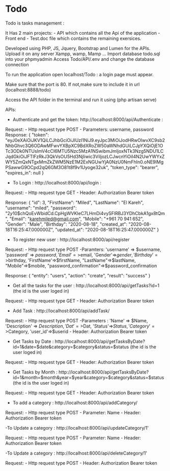 # Todo
 Todo is tasks management :

 It Has 2 main projects:
    - API which contains all the Api of the application
    - Front end
    - Test.doc file which contains the remaining exersices.

Developed using PHP, JS, Jquery, Bootstrap and Lumen for the APIs.
Upload it on any server Xampp, wamp, Mamp ...
Import database todo.sql into your phpmyadmin
Access Todo/API/.env and change the database connection

To run the application open localhost/Todo : a login page must appear.

Make sure that the port is 80. If not,make sure to include it in url (localhost:8888/todo)

Access the API folder in the terminal and run it using (php artisan serve)

APIs:

- Authenticate and get the token: http://localhost:8000/api/Authenticate :

Request:
    - Http request type POST
    - Parameters: username, password
Response:
    {
    "token": "eyJ0eXAiOiJKV1QiLCJhbGciOiJIUzI1NiJ9.eyJpc3MiOiJodHRwOlwvXC9sb2NhbGhvc3Q6ODAwMFwvYXBpXC9BdXRoZW50aWNhdGUiLCJpYXQiOjE1OTc3ODk0NTUsImV4cCI6MTU5Nzc5MzA1NSwibmJmIjoxNTk3Nzg5NDU1LCJqdGkiOiJFTlFzRkJ3QkVsOU5Hd3NjIiwic3ViIjozLCJwcnYiOiI4N2UwYWYxZWY5ZmQxNTgxMmZkZWM5NzE1M2ExNGUwYjA0NzU0NmFhIn0.oNE9IMgPSawwG9OCpd2qQ6GM3O81t8f9v1Uyoge32uk",
    "token_type": "bearer",
    "expires_in": null
}

- To Login : http://localhost:8000/api/login :

Request:
    - Http request type GET
    - Header: Authorization Bearer token

Response:
    {
    "id": 3,
    "FirstName": "Miled",
    "LastName": "El Kareh",
    "username": "miled",
    "password": "$2y$10$chQoEvWbidCd.CpHgWVKIeC7LHmDi4vySFlRBJ3YDhCbkA1gx8tQm",
    "Email": "karehmiled@gmail.com",
    "Mobile": "+961 70 941 652",
    "Gender": "Male",
    "Birthday": "2020-08-18",
    "created_at": "2020-08-18T16:25:47.000000Z",
    "updated_at": "2020-08-18T16:25:47.000000Z"
}
    
- To register new user : http://localhost:8000/api/register

Request:
    - Http request type POST
    -Paramters: 
        'username' => $username,
		'password' => $password,
		'Email'=>$email,
		'Gender'=>$gender,
		'Birthday'=>$birthday,
		'FirstName'=>$firstName,
		"LastName"=>$lastName,
		"Mobile"=>$mobile,
		"password_confirmation"=>$password_confirmation
    
Response: 
    {
    "entity": "users",
    "action": "create",
    "result": "success"
    }

- Get all the tasks for the user : http://localhost:8000/api/getTasks?id=1 (the id is the user loged in)

Request:
    - Http request type GET
    - Header: Authorization Bearer token

- Add Task : http://localhost:8000/api/addTask/

Request: 
    - Http request type POST
    -Parameters : 
        'Name' => $Name,
        'Description' => $Description,
        'Dat'=>$Dat,
        'Status'=>$Status,
        'Category'=>$Category,
        'user_id'=>$userid
     - Header: Authorization Bearer token

- Get Tasks by Date : http://localhost:8000/api/getTasksByDate?id=1&date=$date&category=$category&status=$status (the id is the user loged in)

Request: 
    - Http request type GET
    - Header: Authorization Bearer token

- Get Tasks by Month : http://localhost:8000/api/getTasksByDate?id=1&month=$month&year=$year&category=$category&status=$status (the id is the user loged in)

Request: 
    - Http request type GET
    - Header: Authorization Bearer token

- To add a category : http://localhost:8000/api/addCategory/

Request:
     - Http request type POST
     - Parameter: Name
     - Header: Authorization Bearer token

-To Update a category : http://localhost:8000/api/updateCategory/1'

Request:
    - Http request type POST
     - Parameter: Name
     - Header: Authorization Bearer token

-To Update a category : http://localhost:8000/api/deleteCategory/1'

Request:
    - Http request type POST
    - Header: Authorization Bearer token

